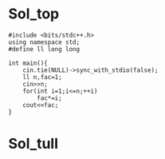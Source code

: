 
# Sol_top

    #include <bits/stdc++.h>
    using namespace std;
    #define ll long long
    
    int main(){
        cin.tie(NULL)->sync_with_stdio(false);
        ll n,fac=1;
        cin>>n;
        for(int i=1;i<=n;++i)
            fac*=i;
        cout<<fac;
    }

# Sol_tull
